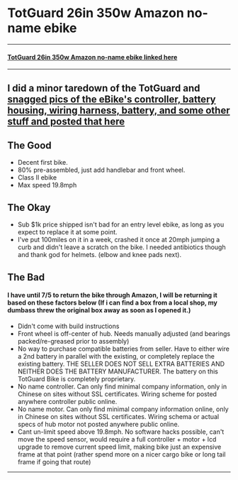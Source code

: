 # TotGuard 26in 350w Amazon no-name ebike

___

#### [TotGuard 26in 350w Amazon no-name ebike linked here](https://www.amazon.com/Electric-TotGuard-Suspension-Removable-Professional/dp/B09LMNBMWR)

___

## I did a minor taredown of the TotGuard and [snagged pics of the eBike's controller, battery housing, wiring harness, battery, and some other stuff and posted that here](https://gregknackstedt.com/eBike_Things/TotGuard/Taredown/)

## The Good

- Decent first bike.
- 80% pre-assembled, just add handlebar and front wheel.
- Class II ebike
- Max speed 19.8mph

## The Okay

- Sub $1k price shipped isn't bad for an entry level ebike, as long as you expect to replace it at some point.
- I've put 100miles on it in a week, crashed it once at 20mph jumping a curb and didn't leave a scratch on the bike. I needed antibiotics though and thank god for helmets. (elbow and knee pads next).

## The Bad

#### I have until 7/5 to return the bike through Amazon, I will be returning it based on these factors below (If i can find a box from a local shop, my dumbass threw the original box away as soon as I opened it.) 

- Didn't come with build instructions
- Front wheel is off-center of hub. Needs manually adjusted (and bearings packed/re-greased prior to assembly)
- No way to purchase compatible batteries from seller. Have to either wire a 2nd battery in parallel with the existing, or completely replace the existing battery. THE SELLER DOES NOT SELL EXTRA BATTERIES AND NEITHER DOES THE BATTERY MANUFACTURER. The battery on this TotGuard Bike is completely proprietary.
- No name controller. Can only find minimal company information, only in Chinese on sites without SSL certificates. Wiring scheme for posted anywhere controller public online.
- No name motor. Can only find minimal company information online, only in Chinese on sites without SSL certificates. Wiring schema or actual specs of hub motor not posted anywhere public online.
- Cant un-limit speed above 19.8mph. No software hacks possible, can't move the speed sensor, would require a full controller + motor + lcd upgrade to remove current speed limit, making bike just an expensive frame at that point (rather spend more on a nicer cargo bike or long tail frame if going that route)

___
